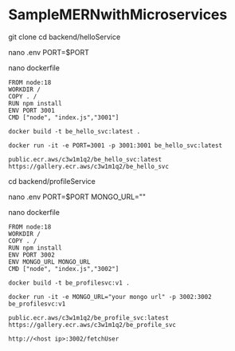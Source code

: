 # SampleMERNwithMicroservices



git clone
cd backend/helloService

nano .env
PORT=$PORT

nano dockerfile
```
FROM node:18
WORKDIR /
COPY . /
RUN npm install
ENV PORT 3001
CMD ["node", "index.js","3001"]
```
```
docker build -t be_hello_svc:latest .
```
```
docker run -it -e PORT=3001 -p 3001:3001 be_hello_svc:latest
```
```
public.ecr.aws/c3w1m1q2/be_hello_svc:latest
https://gallery.ecr.aws/c3w1m1q2/be_hello_svc
```

cd backend/profileService

nano .env
PORT=$PORT
MONGO_URL=""


nano dockerfile
```
FROM node:18
WORKDIR /
COPY . /
RUN npm install
ENV PORT 3002
ENV MONGO_URL MONGO_URL
CMD ["node", "index.js","3002"]
```
```
docker build -t be_profilesvc:v1 .
```

```
docker run -it -e MONGO_URL="your mongo url" -p 3002:3002 be_profilesvc:v1
```
```
public.ecr.aws/c3w1m1q2/be_profile_svc:latest
https://gallery.ecr.aws/c3w1m1q2/be_profile_svc
```
```
http://<host ip>:3002/fetchUser
```
